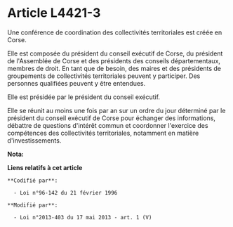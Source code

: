 # Article L4421-3

Une conférence de coordination des collectivités territoriales est créée en Corse. 

Elle est composée du président du conseil exécutif de Corse, du président de l'Assemblée de Corse et des présidents des
conseils départementaux, membres de droit. En tant que de besoin, des maires et des présidents de groupements de
collectivités territoriales peuvent y participer. Des personnes qualifiées peuvent y être entendues. 

Elle est présidée par le président du conseil exécutif. 

Elle se réunit au moins une fois par an sur un ordre du jour déterminé par le président du conseil exécutif de Corse pour
échanger des informations, débattre de questions d'intérêt commun et coordonner l'exercice des compétences des collectivités
territoriales, notamment en matière d'investissements.

**Nota:**



**Liens relatifs à cet article**

	**Codifié par**:

	  - Loi n°96-142 du 21 février 1996

	**Modifié par**:

	  - Loi n°2013-403 du 17 mai 2013 - art. 1 (V)
